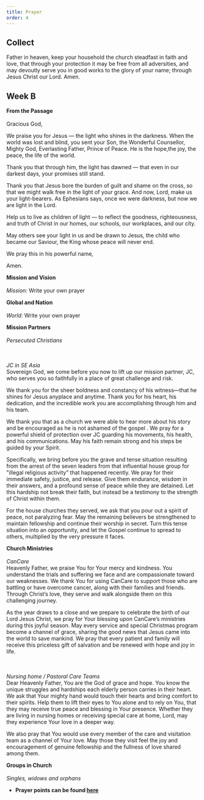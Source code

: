 ```yaml
---
title: Prayer
order: 4
---
```


## Collect
Father in heaven, keep your household the church steadfast in faith and love, that through your protection it may be free from all adversities, and may devoutly serve you in good works to the glory of your name; through Jesus Christ our Lord. Amen.

## Week B


**From the Passage**
<br><br> Gracious God,

 We praise you for Jesus — the light who shines in the darkness.
 When the world was lost and blind, you sent your Son,  the Wonderful Counsellor, Mighty God, Everlasting Father, Prince of Peace.  He is the hope,the joy, the peace, the life of the world.

Thank you that through him, the light has dawned —  that even in our darkest days, your promises still stand.

Thank you that Jesus bore the burden of guilt and shame on the cross,
 so that we might walk free in the light of your grace.
And now, Lord, make us your light-bearers.  As Ephesians says, once we were darkness,
 but now we are light in the Lord.

Help us to live as children of light — to reflect the goodness, righteousness, and truth of Christ in our homes, our schools, our workplaces, and our city.

May others see your light in us and be drawn to Jesus,  the child who became our Saviour, the King whose peace will never end.

We pray this in his powerful name,

Amen.  

**Mission and Vision** 
<br><br> *Mission:* Write your own prayer

**Global and Nation** 
<br><br> *World:* Write your own prayer


**Mission Partners**
<br><br>*Persecuted Christians*   

<br><br>*JC in SE Asia*   
Sovereign God, we come before you now to lift up our mission partner, JC, who serves you so faithfully in a place of great challenge and risk.

We thank you for the sheer boldness and constancy of his witness—that he shines for Jesus anyplace and anytime. Thank you for his heart, his dedication, and the incredible work you are accomplishing through him and his team.

We thank you that as a church we were able to hear more about his story and be encouraged as he is not ashamed of the gospel . We pray for a powerful shield of protection over JC guarding his movements, his health, and his communications. May his faith remain strong and his steps be guided by your Spirit.

Specifically, we bring before you the grave and tense situation resulting from the arrest of the seven leaders from that influential house group for "illegal religious activity” that happened recently.  We pray for their immediate safety, justice, and release. Give them endurance, wisdom in their answers, and a profound sense of peace while they are detained. Let this hardship not break their faith, but instead be a testimony to the strength of Christ within them.

For the house churches they served, we ask that you pour out a spirit of peace, not paralyzing fear. May the remaining believers be strengthened to maintain fellowship and continue their worship in secret. Turn this tense situation into an opportunity, and let the Gospel continue to spread to others, multiplied by the very pressure it faces.


**Church Ministries**
<br><br> *CanCare*  
Heavenly Father, we praise You for Your mercy and kindness. You understand the trials and suffering we face and are compassionate toward our weaknesses. We thank You for using CanCare to support those who are battling or have overcome cancer, along with their families and friends. Through Christ’s love, they serve and walk alongside them on this challenging journey.

As the year draws to a close and we prepare to celebrate the birth of our Lord Jesus Christ, we pray for Your blessing upon CanCare’s ministries during this joyful season. May every service and special Christmas program become a channel of grace, sharing the good news that Jesus came into the world to save mankind. We pray that every patient and family will receive this priceless gift of salvation and be renewed with hope and joy in life.

<br><br> *Nursing home / Pastoral Care Teams*  
Dear Heavenly Father, You are the God of grace and hope. You know the unique struggles and hardships each elderly person carries in their heart. We ask that Your mighty hand would touch their hearts and bring comfort to their spirits. Help them to lift their eyes to You alone and to rely on You, that they may receive true peace and blessing in Your presence. Whether they are living in nursing homes or receiving special care at home, Lord, may they experience Your love in a deeper way. 

We also pray that You would use every member of the care and visitation team as a channel of Your love. May those they visit feel the joy and encouragement of genuine fellowship and the fullness of love shared among them.


**Groups in Church**
<br><br> *Singles, widows and orphans*



- **Prayer points can be found [here](https://stgeorgeshurstville.org.au/prayer)**

